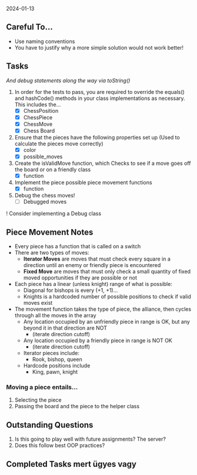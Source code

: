 2024-01-13

## Careful To...
* Use naming conventions
* You have to justify why a more simple solution would not work better!

## Tasks
_And debug statements along the way via toString()_
1. In order for the tests to pass, you are required to override the equals() and hashCode() methods in your class implementations as necessary. This includes the...
   - [x] ChessPosition
   - [x] ChessPiece
   - [x] ChessMove
   - [x] Chess Board
2. Ensure that the pieces have the following properties set up (Used to calculate the pieces move correctly)
   - [x] color
   - [x] possible_moves
3. Create the isValidMove function, which Checks to see if a move goes off the board or on a friendly class
   - [x] function
4. Implement the piece possible piece movement functions
   - [x] function
5. Debug the chess moves!
   - [ ] Debugged moves

! Consider implementing a Debug class

## Piece Movement Notes
* Every piece has a function that is called on a switch
* There are two types of moves:
  * **Iterator Moves** are moves that must check every square in a direction until an enemy or friendly piece is encountered
  * **Fixed Move** are moves that must only check a small quantity of fixed moved opportunities if they are possible or not
* Each piece has a linear (unless knight) range of what is possible:
  * Diagonal for bishops is every (+1, +1)...
  * Knights is a hardcoded number of possible positions to check if valid moves exist
* The movement function takes the type of piece, the alliance, then cycles through all the moves in the array
  * Any location occupied by an unfriendly piece in range is OK, but any beyond it in that direction are NOT
    * (iterate direction cutoff)
  * Any location occupied by a friendly piece in range is NOT OK
    * (iterate direction cutoff)
  * Iterator pieces include:
    * Rook, bishop, queen
  * Hardcode positions include
    * King, pawn, knight

### Moving a piece entails...
1. Selecting the piece
2. Passing the board and the piece to the helper class

## Outstanding Questions
1. Is this going to play well with future assignments? The server?
2. Does this follow best OOP practices?


## Completed Tasks mert ügyes vagy